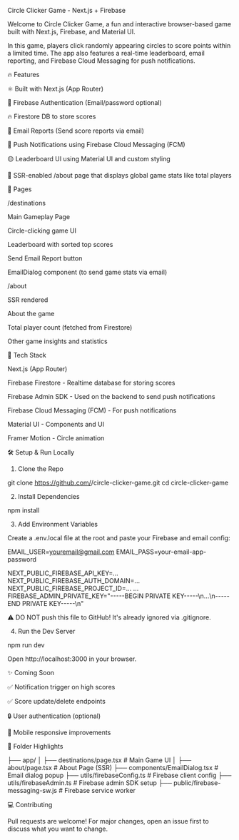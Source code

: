 Circle Clicker Game - Next.js + Firebase

Welcome to Circle Clicker Game, a fun and interactive browser-based game built with Next.js, Firebase, and Material UI.

In this game, players click randomly appearing circles to score points within a limited time. The app also features a real-time leaderboard, email reporting, and Firebase Cloud Messaging for push notifications.

🔥 Features

⚛️ Built with Next.js (App Router)

🔐 Firebase Authentication (Email/password optional)

🔥 Firestore DB to store scores

📧 Email Reports (Send score reports via email)

📲 Push Notifications using Firebase Cloud Messaging (FCM)

🟡 Leaderboard UI using Material UI and custom styling

🧠 SSR-enabled /about page that displays global game stats like total players

🧩 Pages

/destinations

Main Gameplay Page

Circle-clicking game UI

Leaderboard with sorted top scores

Send Email Report button

EmailDialog component (to send game stats via email)

/about

SSR rendered

About the game

Total player count (fetched from Firestore)

Other game insights and statistics

🚀 Tech Stack

Next.js (App Router)

Firebase Firestore - Realtime database for storing scores

Firebase Admin SDK - Used on the backend to send push notifications

Firebase Cloud Messaging (FCM) - For push notifications

Material UI - Components and UI

Framer Motion - Circle animation

🛠 Setup & Run Locally

1. Clone the Repo

git clone https://github.com/<your-username>/circle-clicker-game.git
cd circle-clicker-game

2. Install Dependencies

npm install

3. Add Environment Variables

Create a .env.local file at the root and paste your Firebase and email config:

EMAIL_USER=youremail@gmail.com
EMAIL_PASS=your-email-app-password

NEXT_PUBLIC_FIREBASE_API_KEY=...
NEXT_PUBLIC_FIREBASE_AUTH_DOMAIN=...
NEXT_PUBLIC_FIREBASE_PROJECT_ID=...
...
FIREBASE_ADMIN_PRIVATE_KEY="-----BEGIN PRIVATE KEY-----\n...\n-----END PRIVATE KEY-----\n"

⚠️ DO NOT push this file to GitHub! It's already ignored via .gitignore.

4. Run the Dev Server

npm run dev

Open http://localhost:3000 in your browser.

✨ Coming Soon

✅ Notification trigger on high scores

✅ Score update/delete endpoints

🔒 User authentication (optional)

📱 Mobile responsive improvements

📂 Folder Highlights

├── app/
│   ├── destinations/page.tsx       # Main Game UI
│   ├── about/page.tsx             # About Page (SSR)
├── components/EmailDialog.tsx     # Email dialog popup
├── utils/firebaseConfig.ts        # Firebase client config
├── utils/firebaseAdmin.ts         # Firebase admin SDK setup
├── public/firebase-messaging-sw.js # Firebase service worker

💻 Contributing

Pull requests are welcome! For major changes, open an issue first to discuss what you want to change.
